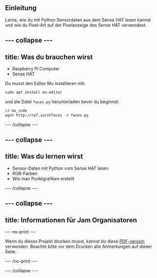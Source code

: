 ## Einleitung

Lerne, wie du mit Python Sensordaten aus dem Sense HAT lesen kannst und wie du Pixel-Art auf der Pixelanzeige des Sense HAT verwendest.

## \--- collapse \---

## title: Was du brauchen wirst

- Raspberry Pi Computer
- Sense HAT

Du musst den Editor Mu installieren mit:

```bash
sudo apt install mu-editor
```

und die Datei `faces.py` herunterladen bevor du beginnst:

```bash
cd mu_code
wget http://rpf.io/shfaces -O faces.py
```

\--- /collapse \---

## \--- collapse \---

## title: Was du lernen wirst

- Sensor-Daten mit Python vom Sense HAT lesen
- RGB-Farben
- Wie man Punktgrafiken erstellt

\--- /collapse \---

## \--- collapse \---

## title: Informationen für Jam Organisatoren

\--- no-print \---

Wenn du dieses Projekt drucken musst, kannst du diese [PDF-version](https://github.com/raspberrypilearning/jam-worksheets/raw/master/pdf/Sense-HAT-Smile.pdf) verwenden. Beachte bitte vor dem Drucken alle Anmerkungen auf dieser Seite.

\--- /no-print \---

\--- /collapse \---